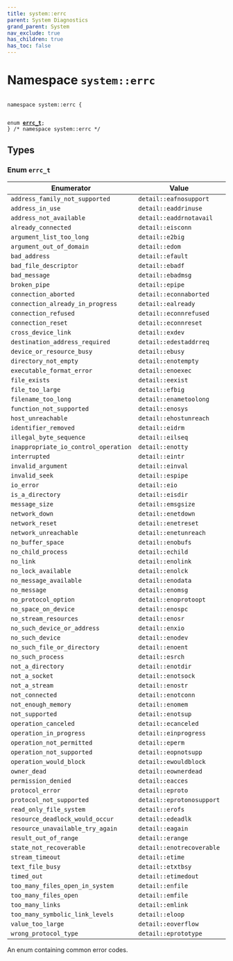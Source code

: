 ```yaml
---
title: system::errc
parent: System Diagnostics
grand_parent: System
nav_exclude: true
has_children: true
has_toc: false
---
```


# Namespace `system::errc`

<code class="doxybook">
<span>namespace system::errc {</span>
<br>
<span>enum <b><a href="/thrust/api/namespaces/namespacesystem_1_1errc.html#enum-errc_t">errc&#95;t</a></b>;</span>
<span>} /* namespace system::errc */</span>
</code>

## Types

<h3 id="enum-errc_t">
Enum <code>errc&#95;t</code>
</h3>

| Enumerator | Value | Description |
|------------|-------|-------------|
| `address_family_not_supported` | `detail::eafnosupport` |  |
| `address_in_use` | `detail::eaddrinuse` |  |
| `address_not_available` | `detail::eaddrnotavail` |  |
| `already_connected` | `detail::eisconn` |  |
| `argument_list_too_long` | `detail::e2big` |  |
| `argument_out_of_domain` | `detail::edom` |  |
| `bad_address` | `detail::efault` |  |
| `bad_file_descriptor` | `detail::ebadf` |  |
| `bad_message` | `detail::ebadmsg` |  |
| `broken_pipe` | `detail::epipe` |  |
| `connection_aborted` | `detail::econnaborted` |  |
| `connection_already_in_progress` | `detail::ealready` |  |
| `connection_refused` | `detail::econnrefused` |  |
| `connection_reset` | `detail::econnreset` |  |
| `cross_device_link` | `detail::exdev` |  |
| `destination_address_required` | `detail::edestaddrreq` |  |
| `device_or_resource_busy` | `detail::ebusy` |  |
| `directory_not_empty` | `detail::enotempty` |  |
| `executable_format_error` | `detail::enoexec` |  |
| `file_exists` | `detail::eexist` |  |
| `file_too_large` | `detail::efbig` |  |
| `filename_too_long` | `detail::enametoolong` |  |
| `function_not_supported` | `detail::enosys` |  |
| `host_unreachable` | `detail::ehostunreach` |  |
| `identifier_removed` | `detail::eidrm` |  |
| `illegal_byte_sequence` | `detail::eilseq` |  |
| `inappropriate_io_control_operation` | `detail::enotty` |  |
| `interrupted` | `detail::eintr` |  |
| `invalid_argument` | `detail::einval` |  |
| `invalid_seek` | `detail::espipe` |  |
| `io_error` | `detail::eio` |  |
| `is_a_directory` | `detail::eisdir` |  |
| `message_size` | `detail::emsgsize` |  |
| `network_down` | `detail::enetdown` |  |
| `network_reset` | `detail::enetreset` |  |
| `network_unreachable` | `detail::enetunreach` |  |
| `no_buffer_space` | `detail::enobufs` |  |
| `no_child_process` | `detail::echild` |  |
| `no_link` | `detail::enolink` |  |
| `no_lock_available` | `detail::enolck` |  |
| `no_message_available` | `detail::enodata` |  |
| `no_message` | `detail::enomsg` |  |
| `no_protocol_option` | `detail::enoprotoopt` |  |
| `no_space_on_device` | `detail::enospc` |  |
| `no_stream_resources` | `detail::enosr` |  |
| `no_such_device_or_address` | `detail::enxio` |  |
| `no_such_device` | `detail::enodev` |  |
| `no_such_file_or_directory` | `detail::enoent` |  |
| `no_such_process` | `detail::esrch` |  |
| `not_a_directory` | `detail::enotdir` |  |
| `not_a_socket` | `detail::enotsock` |  |
| `not_a_stream` | `detail::enostr` |  |
| `not_connected` | `detail::enotconn` |  |
| `not_enough_memory` | `detail::enomem` |  |
| `not_supported` | `detail::enotsup` |  |
| `operation_canceled` | `detail::ecanceled` |  |
| `operation_in_progress` | `detail::einprogress` |  |
| `operation_not_permitted` | `detail::eperm` |  |
| `operation_not_supported` | `detail::eopnotsupp` |  |
| `operation_would_block` | `detail::ewouldblock` |  |
| `owner_dead` | `detail::eownerdead` |  |
| `permission_denied` | `detail::eacces` |  |
| `protocol_error` | `detail::eproto` |  |
| `protocol_not_supported` | `detail::eprotonosupport` |  |
| `read_only_file_system` | `detail::erofs` |  |
| `resource_deadlock_would_occur` | `detail::edeadlk` |  |
| `resource_unavailable_try_again` | `detail::eagain` |  |
| `result_out_of_range` | `detail::erange` |  |
| `state_not_recoverable` | `detail::enotrecoverable` |  |
| `stream_timeout` | `detail::etime` |  |
| `text_file_busy` | `detail::etxtbsy` |  |
| `timed_out` | `detail::etimedout` |  |
| `too_many_files_open_in_system` | `detail::enfile` |  |
| `too_many_files_open` | `detail::emfile` |  |
| `too_many_links` | `detail::emlink` |  |
| `too_many_symbolic_link_levels` | `detail::eloop` |  |
| `value_too_large` | `detail::eoverflow` |  |
| `wrong_protocol_type` | `detail::eprototype` |  |

An enum containing common error codes. 


